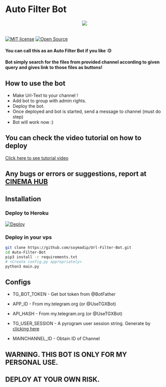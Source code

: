 
# Auto Filter Bot

<p align="center">
  <a href="https://www.python.org">
    <img src="http://ForTheBadge.com/images/badges/made-with-python.svg">

  </a>
</p>
  
ㅤㅤㅤㅤㅤㅤㅤ  
[![MIT license](https://img.shields.io/badge/License-MIT-blue?style=flat)](https://github.com/soymadip/Url-Filter-Bot.git/blob/main/COPYING)  [![Open Source](https://badges.frapsoft.com/os/v2/open-source.svg?v=103)](https://github.com/soymadip/Url-Filter-Bot.git)





#### You can call this as an Auto Filter Bot if you like :D
#### Bot simply search for the files from provided channel according to given query and gives link to those files as buttons!

## How to use the bot
* Make Url-Text to your channel !
* Add bot to group with admin rights.
* Deploy the bot.
* Once deployed and bot is started, send a message to channel (must do step)
* Bot will work now :)


## You can check the video tutorial on how to deploy

[Click here to see tutorial video](https://youtu.be/KQVYQAOsFYY)

## Any bugs or errors or suggestions, report at [CINEMA HUB](https://telegram.dog/cinemaforyou07)


## Installation

### Deploy to Heroku
[![Deploy](https://www.herokucdn.com/deploy/button.svg)](https://heroku.com/deploy?template=https://github.com/soymadip/Url-Filter-Bot.git)

### Deploy in your vps
```sh
git clone https://github.com/soymadip/Url-Filter-Bot.git
cd Auto-Filter-Bot
pip3 install -r requirements.txt
# <Create config.py appropriately>
python3 main.py
```

## Configs

* TG_BOT_TOKEN  - Get bot token from @BotFather

* APP_ID        - From my.telegram.org (or @UseTGXBot)

* API_HASH      - From my.telegram.org (or @UseTGXBot)

* TG_USER_SESSION  - A pyrogram user session string. Generate by [clicking here](https://repl.it/@SpEcHiDe/GenerateStringSession)

* MAINCHANNEL_ID - Obtain ID of Channel

## WARNING. THIS BOT IS ONLY FOR MY PERSONAL USE.
## DEPLOY AT YOUR OWN RISK.
